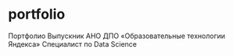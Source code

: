 # portfolio
Портфолио
Выпускник АНО ДПО «Образовательные технологии Яндекса» Специалист по Data Science 
